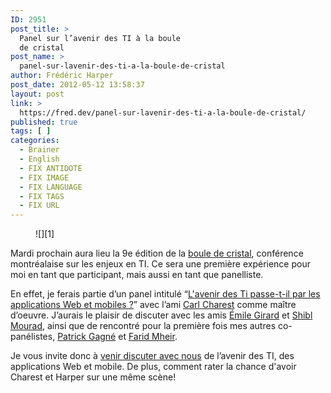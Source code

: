 ```yaml
---
ID: 2951
post_title: >
  Panel sur l’avenir des TI à la boule
  de cristal
post_name: >
  panel-sur-lavenir-des-ti-a-la-boule-de-cristal
author: Frédéric Harper
post_date: 2012-05-12 13:58:37
layout: post
link: >
  https://fred.dev/panel-sur-lavenir-des-ti-a-la-boule-de-cristal/
published: true
tags: [ ]
categories:
  - Brainer
  - English
  - FIX ANTIDOTE
  - FIX IMAGE
  - FIX LANGUAGE
  - FIX TAGS
  - FIX URL
---
```

<figure>![][1]</figure>
Mardi prochain aura lieu la 9e édition de la <a href="https://bouledecristal-montreal.com" target="_blank" rel="noopener noreferrer">boule de cristal</a>, conférence montréalaise sur les enjeux en TI. Ce sera une première expérience pour moi en tant que participant, mais aussi en tant que panelliste.

En effet, je ferais partie d’un panel intitulé “<a href="https://bouledecristal-montreal.com/conferencier/frederic-harper/" target="_blank" rel="noopener noreferrer">L'avenir des Ti passe-t-il par les applications Web et mobiles ?</a>” avec l’ami <a href="https://www.carlcharest.com/" target="_blank" rel="noopener noreferrer">Carl Charest</a> comme maître d’oeuvre. J’aurais le plaisir de discuter avec les amis <a href="https://twitter.com/#!/emilegirard" target="_blank" rel="noopener noreferrer">Émile Girard</a> et <a href="https://twitter.com/#!/shibl" target="_blank" rel="noopener noreferrer">Shibl Mourad</a>, ainsi que de rencontré pour la première fois mes autres co-panélistes, <a href="https://www.linkedin.com/in/patgagne" target="_blank" rel="noopener noreferrer">Patrick Gagné</a> et <a href="https://twitter.com/#!/fmheir" target="_blank" rel="noopener noreferrer">Farid Mheir</a>.

Je vous invite donc à <a href="https://inscription.bouledecristal-montreal.com/" target="_blank" rel="noopener noreferrer">venir discuter avec nous</a> de l’avenir des TI, des applications Web et mobile. De plus, comment rater la chance d'avoir Charest et Harper sur une même scène!

 [1]: http://fred.dev/wp-content/uploads/2012/05/2012-05-12_0958.png "2012-05-12_0958"